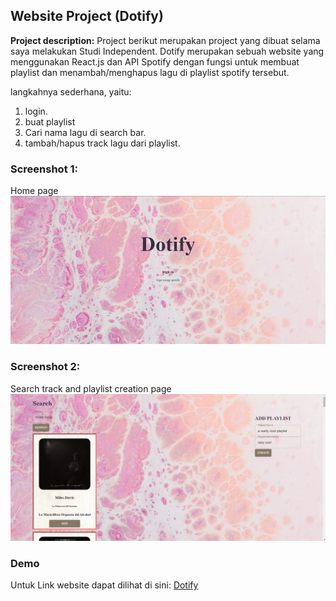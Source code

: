 ## Website Project (Dotify)

**Project description:** Project berikut merupakan project yang dibuat selama saya melakukan Studi Independent. Dotify merupakan sebuah website yang menggunakan React.js dan API Spotify dengan fungsi untuk membuat playlist dan menambah/menghapus lagu di playlist spotify tersebut.

langkahnya sederhana, yaitu:
1. login. 
2. buat playlist 
3. Cari nama lagu di search bar.
4. tambah/hapus track lagu dari playlist.

### Screenshot 1:

Home page
<img src="../images/dotifyHome.PNG?raw=true"/>

### Screenshot 2:
Search track and playlist creation page
<img src="../images/dotifySearchTrack.PNG?raw=true"/>


### Demo

Untuk Link website dapat dilihat di sini: [Dotify](https://fe2module3assignment.vercel.app/)
